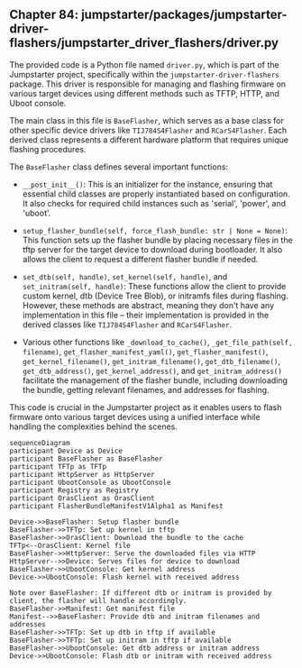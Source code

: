 ## Chapter 84: jumpstarter/packages/jumpstarter-driver-flashers/jumpstarter_driver_flashers/driver.py

 The provided code is a Python file named `driver.py`, which is part of the Jumpstarter project, specifically within the `jumpstarter-driver-flashers` package. This driver is responsible for managing and flashing firmware on various target devices using different methods such as TFTP, HTTP, and Uboot console.

   The main class in this file is `BaseFlasher`, which serves as a base class for other specific device drivers like `TIJ784S4Flasher` and `RCarS4Flasher`. Each derived class represents a different hardware platform that requires unique flashing procedures.

   The `BaseFlasher` class defines several important functions:

   - `__post_init__()`: This is an initializer for the instance, ensuring that essential child classes are properly instantiated based on configuration. It also checks for required child instances such as 'serial', 'power', and 'uboot'.

   - `setup_flasher_bundle(self, force_flash_bundle: str | None = None)`: This function sets up the flasher bundle by placing necessary files in the tftp server for the target device to download during bootloader. It also allows the client to request a different flasher bundle if needed.

   - `set_dtb(self, handle)`, `set_kernel(self, handle)`, and `set_initram(self, handle)`: These functions allow the client to provide custom kernel, dtb (Device Tree Blob), or initramfs files during flashing. However, these methods are abstract, meaning they don't have any implementation in this file – their implementation is provided in the derived classes like `TIJ784S4Flasher` and `RCarS4Flasher`.

   - Various other functions like `_download_to_cache()`, `_get_file_path(self, filename)`, `get_flasher_manifest_yaml()`, `get_flasher_manifest()`, `get_kernel_filename()`, `get_initram_filename()`, `get_dtb_filename()`, `get_dtb_address()`, `get_kernel_address()`, and `get_initram_address()` facilitate the management of the flasher bundle, including downloading the bundle, getting relevant filenames, and addresses for flashing.

   This code is crucial in the Jumpstarter project as it enables users to flash firmware onto various target devices using a unified interface while handling the complexities behind the scenes.

 ```mermaid
sequenceDiagram
participant Device as Device
participant BaseFlasher as BaseFlasher
participant TFTp as TFTp
participant HttpServer as HttpServer
participant UbootConsole as UbootConsole
participant Registry as Registry
participant OrasClient as OrasClient
participant FlasherBundleManifestV1Alpha1 as Manifest

Device->>BaseFlasher: Setup flasher bundle
BaseFlasher->>TFTp: Set up kernel in tftp
BaseFlasher->>OrasClient: Download the bundle to the cache
TFTp<--OrasClient: Kernel file
BaseFlasher->>HttpServer: Serve the downloaded files via HTTP
HttpServer-->>Device: Serves files for device to download
BaseFlasher->>UbootConsole: Get kernel address
Device->>UbootConsole: Flash kernel with received address

Note over BaseFlasher: If different dtb or initram is provided by client, the flasher will handle accordingly.
BaseFlasher->>Manifest: Get manifest file
Manifest-->>BaseFlasher: Provide dtb and initram filenames and addresses
BaseFlasher->>TFTp: Set up dtb in tftp if available
BaseFlasher->>TFTp: Set up initram in tftp if available
BaseFlasher->>UbootConsole: Get dtb address or initram address
Device->>UbootConsole: Flash dtb or initram with received address
```